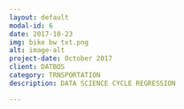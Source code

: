 ```yaml
---
layout: default
modal-id: 6
date: 2017-10-23
img: bike bw txt.png
alt: image-alt
project-date: October 2017
client: DATBOS
category: TRNSPORTATION
description: DATA SCIENCE CYCLE REGRESSION

---
```

